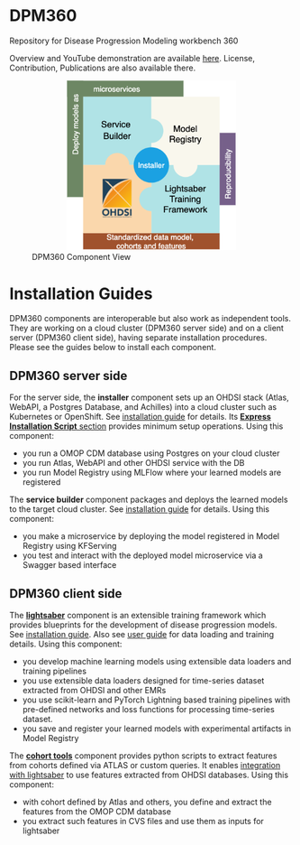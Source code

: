 
# DPM360
Repository for Disease Progression Modeling workbench 360

Overview and YouTube demonstration are available [here](https://ibm.github.io/DPM360/). License, Contribution, Publications are also available there.

<figure><center><img src=./docs/resources/png/dpm360v2.png "DPM360" width="300"/></center><figcaption>DPM360 Component View</figcaption></figure>

# Installation Guides

DPM360 components are interoperable but also work as independent tools. They are working on a cloud cluster (DPM360 server side) and on a client server (DPM360 client side), having separate installation procedures. Please see the guides below to install each component.

## DPM360 server side

For the server side, the <b>installer</b> component sets up an OHDSI stack (Atlas, WebAPI, a Postgres Database, and Achilles) into a cloud cluster such as Kubernetes or OpenShift. See [installation guide](https://github.com/IBM/DPM360/blob/main/installer/docs/installer.md) for details. Its [<b>Express Installation Script</b> section](https://github.com/IBM/DPM360/blob/main/installer/docs/installer.md#express-installation-script) provides minimum setup operations. Using this component:
- you run a OMOP CDM database using Postgres on your cloud cluster
- you run Atlas, WebAPI and other OHDSI service with the DB
- you run Model Registry using MLFlow where your learned models are registered

The <b>service builder</b> component packages and deploys the learned models to the target cloud cluster. See [installation guide](https://github.com/IBM/DPM360/blob/main/service_builder/docs/README.md) for details. Using this component:
- you make a microservice by deploying the model registered in Model Registry using KFServing
- you test and interact with the deployed model microservice via a Swagger based interface

## DPM360 client side

The [<b>lightsaber</b>](https://github.com/IBM/DPM360/blob/main/lightsaber/docs/index.md) component is an extensible training framework which provides blueprints for the development of disease progression models. See [installation guide](https://github.com/IBM/DPM360/blob/main/lightsaber/docs/install.md). Also see [user guide](https://github.com/IBM/DPM360/blob/main/lightsaber/docs/user_guide.md) for data loading and training details. Using this component:
- you develop machine learning models using extensible data loaders and training pipelines
- you use extensible data loaders designed for time-series dataset extracted from OHDSI and other EMRs
- you use scikit-learn and PyTorch Lightning based training pipelines with pre-defined networks and loss functions for processing time-series dataset.
- you save and register your learned models with experimental artifacts in Model Registry

The [<b>cohort tools</b>](https://github.com/IBM/DPM360/blob/main/cohort_tools/docs/index.md) component provides python scripts to extract features from cohorts defined via ATLAS or custom queries. It enables [integration with lightsaber](https://github.com/IBM/DPM360/blob/main/cohort_tools/docs/user_guide.md) to use features extracted from OHDSI databases. Using this component:
- with cohort defined by Atlas and others, you define and extract the features from the OMOP CDM database
- you extract such features in CVS files and use them as inputs for lightsaber 
